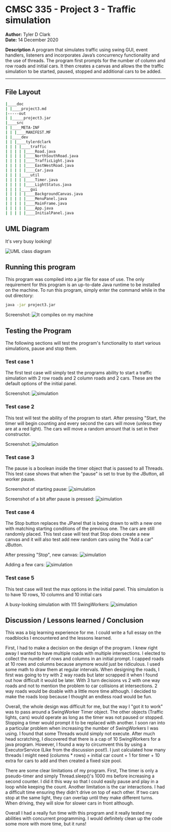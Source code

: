 # CMSC 335 - Project 3 - Traffic simulation

**Author:** Tyler D Clark  
**Date:** 14 December 2020

**Description** A program that simulates traffic using swing GUI, event handlers, listeners and incorporates Java’s concurrency functionality and the use of threads. The program first prompts for the number of column and row roads and initial cars. It then creates a canvas and allows the the traffic simulation to be started, paused, stopped and additional cars to be added.

___

## File Layout

``` bash
|____doc
| |____project3.md
|-----out
| |_____project3.jar
|____src
| |____META-INF
| | |____MANIFEST.MF
| |____dev
| | |____tylerdclark
| | | |____traffic
| | | | |____Road.java
| | | | |____NorthSouthRoad.java
| | | | |____TrafficLight.java
| | | | |____EastWestRoad.java
| | | | |____Car.java
| | | |____util
| | | | |____Timer.java
| | | | |____LightStatus.java
| | | |____gui
| | | | |____BackgroundCanvas.java
| | | | |____MenuPanel.java
| | | | |____MainFrame.java
| | | | |____App.java
| | | | |____InitialPanel.java
```

## UML Diagram

It's very busy looking! 

![UML class diagram](img/diagram.png)

## Running this program

This program was compiled into a jar file for ease of use. The only requirement for this program is an up-to-date Java runtime to be installed on the machine. To run this program, simply enter the command while in the out directory:

``` bash
java -jar project3.jar
```

 Screenshot:
![It compiles on my machine](img/ss1.png)

## Testing the Program

The following sections will test the program's functionality to start various simulations, pause and stop them.

### Test case 1

The first test case will simply test the programs ability to start a traffic simulation with 2 row roads and 2 column roads and 2 cars. These are the default options of the initial panel.

Screenshot:
![simulation](img/ss2.png)

### Test case 2

This test will test the ability of the program to start. After pressing "Start, the timer will begin counting and every second the cars will move (unless they are at a red light). The cars will move a random amount that is set in their constructor.

Screenshot:
![simulation](img/ss3.png)

### Test case 3

The pause is a boolean inside the timer object that is passed to all Threads. This test case shows that when the "pause" is set to true by the JButton, all worker pause.

Screenshot of starting pause:
![simulation](img/ss4.png)

Screenshot of a bit after pause is pressed:
![simulation](img/ss5.png)

### Test case 4

The Stop button replaces the JPanel that is being drawn to with a new one with matching starting conditions of the previous one. The cars are still randomly placed. This test case will test that Stop does create a new canvas and it will also test add new random cars using the "Add a car" JButton.

After pressing "Stop", new canvas:
![simulation](img/ss7.png)

Adding a few cars:
![simulation](img/ss8.png)

### Test case 5

This test case will test the max options in the initial panel. This simulation is to have 10 rows, 10 columns and 10 initial cars

A busy-looking simulation with 111 SwingWorkers:
![simulation](img/ss10.png)

## Discussion / Lessons learned / Conclusion

This was a big learning experience for me. I could write a full essay on the roadblocks I encountered and the lessons learned.

First, I had to make a decision on the design of the program. I knew right away I wanted to have multiple roads with multiple intersections. I elected to collect the number of rows and columns in an initial prompt. I capped roads at 10 rows and columns because anymore would just be ridiculous. I used some math to draw them at regular intervals. When designing the roads, I first was going to try with 2 way roads but later scrapped it when I found out how difficult it would be later. With 3 turn decisions vs 2 with one way roads and not to mention the problem to car collisions at intersections. 2 way roads would be doable with a little more time although. I decided to make the roads loop because I thought an endless road would be fun.

Overall, the whole design was difficult for me, but the way I "got it to work" was to pass around a SwingWorker Timer object. The other objects (Traffic lights, cars) would operate as long as the timer was not paused or stopped. Stopping a timer would prompt it to be replaced with another. I soon ran into a particular problem when increasing the number of SwingWorkers I was using. I found that some Threads would simply not execute. After much head scratching, I discovered that there is a cap of 10 SwingWorkers for a java program. However, I found a way to circumvent this by using a ExecutorService (Like from the discussion post!). I just calculated how many threads I might need (columns * rows) + initial car count + 1 for timer + 10 extra for cars to add and then created a fixed size pool.

There are some clear limitations of my program. First, The timer is only a pseudo-timer and simply Thread.sleep()'s 1000 ms before increasing a second counter. I did it this way so that I could easily pause and play in a loop while keeping the count. Another limitation is the car interactions. I had a difficult time ensuring they didn't drive on top of each other. If two cars stop at the same light, they can overlap until they make different turns. When driving, they will slow for slower cars in front although.

Overall I had a really fun time with this program and it really tested my abilities with concurrent programming. I would definitely clean up the code some more with more time, but it runs!
